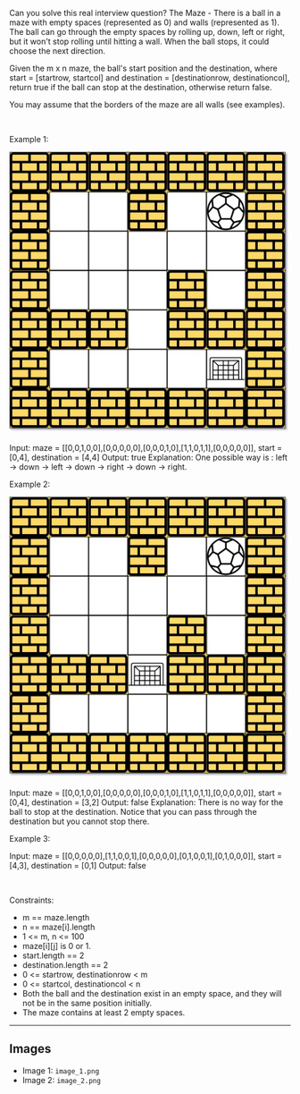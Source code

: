 Can you solve this real interview question? The Maze - There is a ball in a maze with empty spaces (represented as 0) and walls (represented as 1). The ball can go through the empty spaces by rolling up, down, left or right, but it won't stop rolling until hitting a wall. When the ball stops, it could choose the next direction.

Given the m x n maze, the ball's start position and the destination, where start = [startrow, startcol] and destination = [destinationrow, destinationcol], return true if the ball can stop at the destination, otherwise return false.

You may assume that the borders of the maze are all walls (see examples).

 

Example 1:

![Example 1](./image_1.png)


Input: maze = [[0,0,1,0,0],[0,0,0,0,0],[0,0,0,1,0],[1,1,0,1,1],[0,0,0,0,0]], start = [0,4], destination = [4,4]
Output: true
Explanation: One possible way is : left -> down -> left -> down -> right -> down -> right.


Example 2:

![Example 2](./image_2.png)


Input: maze = [[0,0,1,0,0],[0,0,0,0,0],[0,0,0,1,0],[1,1,0,1,1],[0,0,0,0,0]], start = [0,4], destination = [3,2]
Output: false
Explanation: There is no way for the ball to stop at the destination. Notice that you can pass through the destination but you cannot stop there.


Example 3:


Input: maze = [[0,0,0,0,0],[1,1,0,0,1],[0,0,0,0,0],[0,1,0,0,1],[0,1,0,0,0]], start = [4,3], destination = [0,1]
Output: false


 

Constraints:

 * m == maze.length
 * n == maze[i].length
 * 1 <= m, n <= 100
 * maze[i][j] is 0 or 1.
 * start.length == 2
 * destination.length == 2
 * 0 <= startrow, destinationrow < m
 * 0 <= startcol, destinationcol < n
 * Both the ball and the destination exist in an empty space, and they will not be in the same position initially.
 * The maze contains at least 2 empty spaces.

---

## Images

- Image 1: `image_1.png`
- Image 2: `image_2.png`
